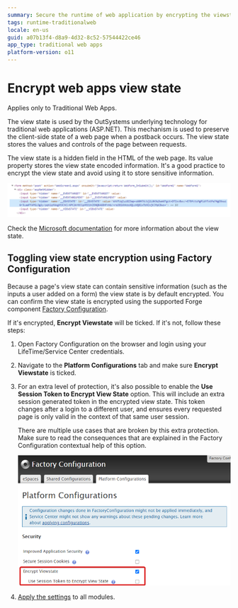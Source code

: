 ```yaml
---
summary: Secure the runtime of web application by encrypting the viewstate to protect sensitive information submitted by end users on the browser.
tags: runtime-traditionalweb
locale: en-us
guid: a07b13f4-d8a9-4d32-8c52-57544422ce46
app_type: traditional web apps
platform-version: o11
---
```


# Encrypt web apps view state

<div class="info" markdown="1">

Applies only to Traditional Web Apps.

</div>

The view state is used by the OutSystems underlying technology for traditional web applications (ASP.NET). This mechanism is used to preserve the client-side state of a web page when a postback occurs. The view state stores the values and controls of the page between requests.
 
The view state is a hidden field in the HTML of the web page. Its value property stores the view state encoded information. It's a good practice to encrypt the view state and avoid using it to store sensitive information.


![viewstate](images/encrypt-viewstate-console.png)

Check the [Microsoft documentation](https://docs.microsoft.com/en-us/dotnet/api/system.web.ui.control.viewstate?view=netframework-4.8) for more information about the view state.

## Toggling view state encryption using Factory Configuration

Because a page's view state can contain sensitive information (such as the inputs a user added on a form) the view state is by default encrypted.
You can confirm the view state is encrypted using the supported Forge component [Factory Configuration](https://www.outsystems.com/forge/component-overview/25/factory-configuration). 

If it's encrypted, **Encrypt Viewstate** will be ticked. If it's not, follow these steps:

1. Open Factory Configuration on the browser and login using your LifeTime/Service Center credentials.

1. Navigate to the **Platform Configurations** tab and make sure **Encrypt Viewstate** is ticked. 

1. For an extra level of protection, it's also possible to enable the **Use Session Token to Encrypt View State** option. This will include an extra session generated token in the encrypted view state. This token changes after a login to a different user, and ensures every requested page is only valid in the context of that same user session. 

    <div class="warning" markdown="1">

    There are multiple use cases that are broken by this extra protection. Make sure to read the consequences that are explained in the Factory Configuration contextual help of this option.

    </div>

    ![Factory Configuration](images/encrypt-viewstate-FC.png)

1. [Apply the settings](../deploy-applications/apply-configurations.md#apply-pending-settings-to-a-set-of-modules) to all modules.
